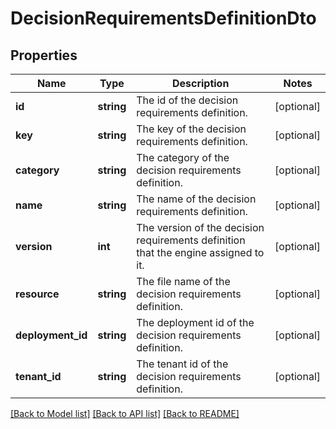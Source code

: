 # DecisionRequirementsDefinitionDto

## Properties
Name | Type | Description | Notes
------------ | ------------- | ------------- | -------------
**id** | **string** | The id of the decision requirements definition. | [optional] 
**key** | **string** | The key of the decision requirements definition. | [optional] 
**category** | **string** | The category of the decision requirements definition. | [optional] 
**name** | **string** | The name of the decision requirements definition. | [optional] 
**version** | **int** | The version of the decision requirements definition that the engine assigned to it. | [optional] 
**resource** | **string** | The file name of the decision requirements definition. | [optional] 
**deployment_id** | **string** | The deployment id of the decision requirements definition. | [optional] 
**tenant_id** | **string** | The tenant id of the decision requirements definition. | [optional] 

[[Back to Model list]](../../README.md#documentation-for-models) [[Back to API list]](../../README.md#documentation-for-api-endpoints) [[Back to README]](../../README.md)

